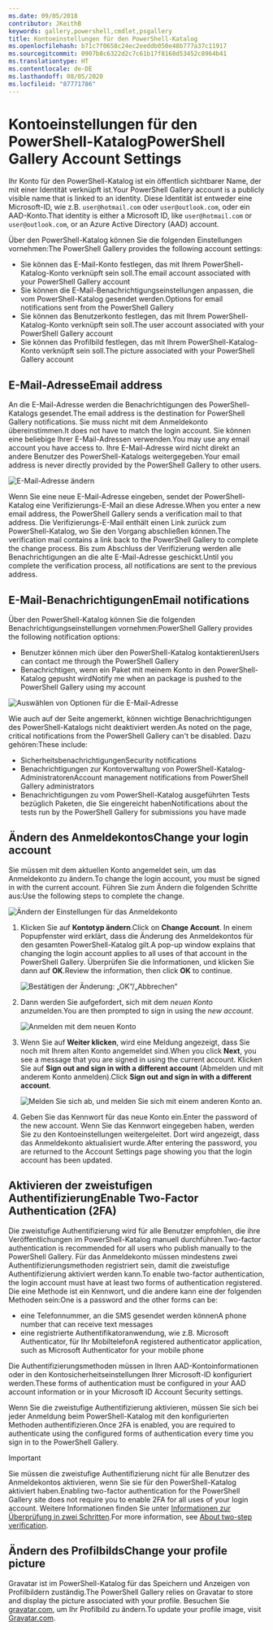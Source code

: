 ```yaml
---
ms.date: 09/05/2018
contributor: JKeithB
keywords: gallery,powershell,cmdlet,psgallery
title: Kontoeinstellungen für den PowerShell-Katalog
ms.openlocfilehash: b71c7f0658c24ec2eeddb050e48b777a37c11917
ms.sourcegitcommit: 0907b8c6322d2c7c61b17f8168d53452c8964b41
ms.translationtype: HT
ms.contentlocale: de-DE
ms.lasthandoff: 08/05/2020
ms.locfileid: "87771786"
---
```

# <a name="powershell-gallery-account-settings"></a><span data-ttu-id="708be-103">Kontoeinstellungen für den PowerShell-Katalog</span><span class="sxs-lookup"><span data-stu-id="708be-103">PowerShell Gallery Account Settings</span></span>

<span data-ttu-id="708be-104">Ihr Konto für den PowerShell-Katalog ist ein öffentlich sichtbarer Name, der mit einer Identität verknüpft ist.</span><span class="sxs-lookup"><span data-stu-id="708be-104">Your PowerShell Gallery account is a publicly visible name that is linked to an identity.</span></span> <span data-ttu-id="708be-105">Diese Identität ist entweder eine Microsoft-ID, wie z.B. `user@hotmail.com` oder `user@outlook.com`, oder ein AAD-Konto.</span><span class="sxs-lookup"><span data-stu-id="708be-105">That identity is either a Microsoft ID, like `user@hotmail.com` or `user@outlook.com`, or an Azure Active Directory (AAD) account.</span></span>

<span data-ttu-id="708be-106">Über den PowerShell-Katalog können Sie die folgenden Einstellungen vornehmen:</span><span class="sxs-lookup"><span data-stu-id="708be-106">The PowerShell Gallery provides the following account settings:</span></span>

- <span data-ttu-id="708be-107">Sie können das E-Mail-Konto festlegen, das mit Ihrem PowerShell-Katalog-Konto verknüpft sein soll.</span><span class="sxs-lookup"><span data-stu-id="708be-107">The email account associated with your PowerShell Gallery account</span></span>
- <span data-ttu-id="708be-108">Sie können die E-Mail-Benachrichtigungseinstellungen anpassen, die vom PowerShell-Katalog gesendet werden.</span><span class="sxs-lookup"><span data-stu-id="708be-108">Options for email notifications sent from the PowerShell Gallery</span></span>
- <span data-ttu-id="708be-109">Sie können das Benutzerkonto festlegen, das mit Ihrem PowerShell-Katalog-Konto verknüpft sein soll.</span><span class="sxs-lookup"><span data-stu-id="708be-109">The user account associated with your PowerShell Gallery account</span></span>
- <span data-ttu-id="708be-110">Sie können das Profilbild festlegen, das mit Ihrem PowerShell-Katalog-Konto verknüpft sein soll.</span><span class="sxs-lookup"><span data-stu-id="708be-110">The picture associated with your PowerShell Gallery account</span></span>

## <a name="email-address"></a><span data-ttu-id="708be-111">E-Mail-Adresse</span><span class="sxs-lookup"><span data-stu-id="708be-111">Email address</span></span>

<span data-ttu-id="708be-112">An die E-Mail-Adresse werden die Benachrichtigungen des PowerShell-Katalogs gesendet.</span><span class="sxs-lookup"><span data-stu-id="708be-112">The email address is the destination for PowerShell Gallery notifications.</span></span> <span data-ttu-id="708be-113">Sie muss nicht mit dem Anmeldekonto übereinstimmen.</span><span class="sxs-lookup"><span data-stu-id="708be-113">It does not have to match the login account.</span></span> <span data-ttu-id="708be-114">Sie können eine beliebige Ihrer E-Mail-Adressen verwenden.</span><span class="sxs-lookup"><span data-stu-id="708be-114">You may use any email account you have access to.</span></span> <span data-ttu-id="708be-115">Ihre E-Mail-Adresse wird nicht direkt an andere Benutzer des PowerShell-Katalogs weitergegeben.</span><span class="sxs-lookup"><span data-stu-id="708be-115">Your email address is never directly provided by the PowerShell Gallery to other users.</span></span>

![E-Mail-Adresse ändern](media/managing-account/PSGallery_AcccountEmailAddress.png)

<span data-ttu-id="708be-117">Wenn Sie eine neue E-Mail-Adresse eingeben, sendet der PowerShell-Katalog eine Verifizierungs-E-Mail an diese Adresse.</span><span class="sxs-lookup"><span data-stu-id="708be-117">When you enter a new email address, the PowerShell Gallery sends a verification mail to that address.</span></span> <span data-ttu-id="708be-118">Die Verifizierungs-E-Mail enthält einen Link zurück zum PowerShell-Katalog, wo Sie den Vorgang abschließen können.</span><span class="sxs-lookup"><span data-stu-id="708be-118">The verification mail contains a link back to the PowerShell Gallery to complete the change process.</span></span> <span data-ttu-id="708be-119">Bis zum Abschluss der Verifizierung werden alle Benachrichtigungen an die alte E-Mail-Adresse geschickt.</span><span class="sxs-lookup"><span data-stu-id="708be-119">Until you complete the verification process, all notifications are sent to the previous address.</span></span>

## <a name="email-notifications"></a><span data-ttu-id="708be-120">E-Mail-Benachrichtigungen</span><span class="sxs-lookup"><span data-stu-id="708be-120">Email notifications</span></span>

<span data-ttu-id="708be-121">Über den PowerShell-Katalog können Sie die folgenden Benachrichtigungseinstellungen vornehmen:</span><span class="sxs-lookup"><span data-stu-id="708be-121">PowerShell Gallery provides the following notification options:</span></span>

- <span data-ttu-id="708be-122">Benutzer können mich über den PowerShell-Katalog kontaktieren</span><span class="sxs-lookup"><span data-stu-id="708be-122">Users can contact me through the PowerShell Gallery</span></span>
- <span data-ttu-id="708be-123">Benachrichtigen, wenn ein Paket mit meinem Konto in den PowerShell-Katalog gepusht wird</span><span class="sxs-lookup"><span data-stu-id="708be-123">Notify me when an package is pushed to the PowerShell Gallery using my account</span></span>

![Auswählen von Optionen für die E-Mail-Adresse](media/managing-account/PSGallery_AccountEmailOptions.png)

<span data-ttu-id="708be-125">Wie auch auf der Seite angemerkt, können wichtige Benachrichtigungen des PowerShell-Katalogs nicht deaktiviert werden.</span><span class="sxs-lookup"><span data-stu-id="708be-125">As noted on the page, critical notifications from the PowerShell Gallery can't be disabled.</span></span>
<span data-ttu-id="708be-126">Dazu gehören:</span><span class="sxs-lookup"><span data-stu-id="708be-126">These include:</span></span>

- <span data-ttu-id="708be-127">Sicherheitsbenachrichtigungen</span><span class="sxs-lookup"><span data-stu-id="708be-127">Security notifications</span></span>
- <span data-ttu-id="708be-128">Benachrichtigungen zur Kontoverwaltung von PowerShell-Katalog-Administratoren</span><span class="sxs-lookup"><span data-stu-id="708be-128">Account management notifications from PowerShell Gallery administrators</span></span>
- <span data-ttu-id="708be-129">Benachrichtigungen zu vom PowerShell-Katalog ausgeführten Tests bezüglich Paketen, die Sie eingereicht haben</span><span class="sxs-lookup"><span data-stu-id="708be-129">Notifications about the tests run by the PowerShell Gallery for submissions you have made</span></span>

## <a name="change-your-login-account"></a><span data-ttu-id="708be-130">Ändern des Anmeldekontos</span><span class="sxs-lookup"><span data-stu-id="708be-130">Change your login account</span></span>

<span data-ttu-id="708be-131">Sie müssen mit dem aktuellen Konto angemeldet sein, um das Anmeldekonto zu ändern.</span><span class="sxs-lookup"><span data-stu-id="708be-131">To change the login account, you must be signed in with the current account.</span></span> <span data-ttu-id="708be-132">Führen Sie zum Ändern die folgenden Schritte aus:</span><span class="sxs-lookup"><span data-stu-id="708be-132">Use the following steps to complete the change.</span></span>

![Ändern der Einstellungen für das Anmeldekonto](media/managing-account/PSGallery_LoginAccountSettings.png)

1. <span data-ttu-id="708be-134">Klicken Sie auf **Kontotyp ändern**.</span><span class="sxs-lookup"><span data-stu-id="708be-134">Click on **Change Account**.</span></span> <span data-ttu-id="708be-135">In einem Popupfenster wird erklärt, dass die Änderung des Anmeldekontos für den gesamten PowerShell-Katalog gilt.</span><span class="sxs-lookup"><span data-stu-id="708be-135">A pop-up window explains that changing the login account applies to all uses of that account in the PowerShell Gallery.</span></span> <span data-ttu-id="708be-136">Überprüfen Sie die Informationen, und klicken Sie dann auf **OK**.</span><span class="sxs-lookup"><span data-stu-id="708be-136">Review the information, then click **OK** to continue.</span></span>

   ![Bestätigen der Änderung: „OK“/„Abbrechen“](media/managing-account/PSGallery_LoginAccountChange-1.png)

2. <span data-ttu-id="708be-138">Dann werden Sie aufgefordert, sich mit dem _neuen Konto_ anzumelden.</span><span class="sxs-lookup"><span data-stu-id="708be-138">You are then prompted to sign in using the _new account_.</span></span>

   ![Anmelden mit dem neuen Konto](media/managing-account/PSGallery_LoginAccountChange-2.png)

3. <span data-ttu-id="708be-140">Wenn Sie auf **Weiter klicken**, wird eine Meldung angezeigt, dass Sie noch mit Ihrem alten Konto angemeldet sind.</span><span class="sxs-lookup"><span data-stu-id="708be-140">When you click **Next**, you see a message that you are signed in using the current account.</span></span>
   <span data-ttu-id="708be-141">Klicken Sie auf **Sign out and sign in with a different account** (Abmelden und mit anderem Konto anmelden).</span><span class="sxs-lookup"><span data-stu-id="708be-141">Click **Sign out and sign in with a different account**.</span></span>

   ![Melden Sie sich ab, und melden Sie sich mit einem anderen Konto an.](media/managing-account/PSGallery_LoginAccountChange-3.png)

4. <span data-ttu-id="708be-143">Geben Sie das Kennwort für das neue Konto ein.</span><span class="sxs-lookup"><span data-stu-id="708be-143">Enter the password of the new account.</span></span> <span data-ttu-id="708be-144">Wenn Sie das Kennwort eingegeben haben, werden Sie zu den Kontoeinstellungen weitergeleitet. Dort wird angezeigt, dass das Anmeldekonto aktualisiert wurde.</span><span class="sxs-lookup"><span data-stu-id="708be-144">After entering the password, you are returned to the Account Settings page showing you that the login account has been updated.</span></span>

## <a name="enable-two-factor-authentication-2fa"></a><span data-ttu-id="708be-145">Aktivieren der zweistufigen Authentifizierung</span><span class="sxs-lookup"><span data-stu-id="708be-145">Enable Two-Factor Authentication (2FA)</span></span>

<span data-ttu-id="708be-146">Die zweistufige Authentifizierung wird für alle Benutzer empfohlen, die ihre Veröffentlichungen im PowerShell-Katalog manuell durchführen.</span><span class="sxs-lookup"><span data-stu-id="708be-146">Two-factor authentication is recommended for all users who publish manually to the PowerShell Gallery.</span></span> <span data-ttu-id="708be-147">Für das Anmeldekonto müssen mindestens zwei Authentifizierungsmethoden registriert sein, damit die zweistufige Authentifizierung aktiviert werden kann.</span><span class="sxs-lookup"><span data-stu-id="708be-147">To enable two-factor authentication, the login account must have at least two forms of authentication registered.</span></span> <span data-ttu-id="708be-148">Die eine Methode ist ein Kennwort, und die andere kann eine der folgenden Methoden sein:</span><span class="sxs-lookup"><span data-stu-id="708be-148">One is a password and the other forms can be:</span></span>

- <span data-ttu-id="708be-149">eine Telefonnummer, an die SMS gesendet werden können</span><span class="sxs-lookup"><span data-stu-id="708be-149">A phone number that can receive text messages</span></span>
- <span data-ttu-id="708be-150">eine registrierte Authentifikatoranwendung, wie z.B. Microsoft Authenticator, für Ihr Mobiltelefon</span><span class="sxs-lookup"><span data-stu-id="708be-150">A registered authenticator application, such as Microsoft Authenticator for your mobile phone</span></span>

<span data-ttu-id="708be-151">Die Authentifizierungsmethoden müssen in Ihren AAD-Kontoinformationen oder in den Kontosicherheitseinstellungen Ihrer Microsoft-ID konfiguriert werden.</span><span class="sxs-lookup"><span data-stu-id="708be-151">These forms of authentication must be configured in your AAD account information or in your Microsoft ID Account Security settings.</span></span>

<span data-ttu-id="708be-152">Wenn Sie die zweistufige Authentifizierung aktivieren, müssen Sie sich bei jeder Anmeldung beim PowerShell-Katalog mit den konfigurierten Methoden authentifizieren.</span><span class="sxs-lookup"><span data-stu-id="708be-152">Once 2FA is enabled, you are required to authenticate using the configured forms of authentication every time you sign in to the PowerShell Gallery.</span></span>

> [!IMPORTANT]
> <span data-ttu-id="708be-153">Sie müssen die zweistufige Authentifizierung nicht für alle Benutzer des Anmeldekontos aktivieren, wenn Sie sie für den PowerShell-Katalog aktiviert haben.</span><span class="sxs-lookup"><span data-stu-id="708be-153">Enabling two-factor authentication for the PowerShell Gallery site does not require you to enable 2FA for all uses of your login account.</span></span> <span data-ttu-id="708be-154">Weitere Informationen finden Sie unter [Informationen zur Überprüfung in zwei Schritten](https://support.microsoft.com/help/12408/microsoft-account-about-two-step-verification).</span><span class="sxs-lookup"><span data-stu-id="708be-154">For more information, see [About two-step verification](https://support.microsoft.com/help/12408/microsoft-account-about-two-step-verification).</span></span>

## <a name="change-your-profile-picture"></a><span data-ttu-id="708be-155">Ändern des Profilbilds</span><span class="sxs-lookup"><span data-stu-id="708be-155">Change your profile picture</span></span>

<span data-ttu-id="708be-156">Gravatar ist im PowerShell-Katalog für das Speichern und Anzeigen von Profilbildern zuständig.</span><span class="sxs-lookup"><span data-stu-id="708be-156">The PowerShell Gallery relies on Gravatar to store and display the picture associated with your profile.</span></span> <span data-ttu-id="708be-157">Besuchen Sie [gravatar.com](http://www.gravatar.com/), um Ihr Profilbild zu ändern.</span><span class="sxs-lookup"><span data-stu-id="708be-157">To update your profile image, visit [Gravatar.com](http://www.gravatar.com/).</span></span>
